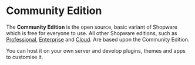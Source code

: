 # Community Edition

The **Community Edition** is the open source, basic variant of Shopware which is free for everyone to use. All other Shopware editions, such as [Professional](../professional-edition.md), [Enterprise](../enterprise-edition/) and [Cloud](../../cloud-1.md). Are based upon the Community Edition.

You can host it on your own server and develop plugins, themes and apps to customise it.

